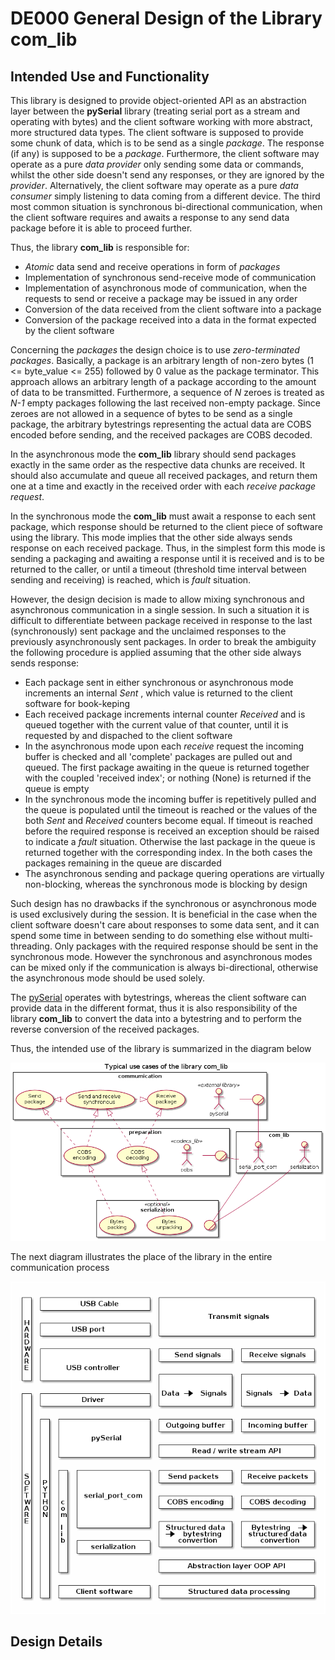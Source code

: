 # DE000 General Design of the Library com_lib

## Intended Use and Functionality

This library is designed to provide object-oriented API as an abstraction layer between the **pySerial** library (treating serial port as a stream and operating with bytes) and the client software working with more abstract, more structured data types. The client software is supposed to provide some chunk of data, which is to be send as a single *package*. The response (if any) is supposed to be a *package*. Furthermore, the client software may operate as a pure *data provider* only sending some data or commands, whilst the other side doesn't send any responses, or they are ignored by the *provider*. Alternatively, the client software may operate as a pure *data consumer* simply listening to data coming from a different device. The third most common situation is synchronous bi-directional communication, when the client software requires and awaits a response to any send data package before it is able to proceed further.

Thus, the library **com_lib** is responsible for:

* *Atomic* data send and receive operations in form of *packages*
* Implementation of synchronous send-receive mode of communication
* Implementation of asynchronous mode of communication, when the requests to send or receive a package may be issued in any order
* Conversion of the data received from the client software into a package
* Conversion of the package received into a data in the format expected by the client software

Concerning the *packages* the design choice is to use *zero-terminated packages*. Basically, a package is an arbitrary length of non-zero bytes (1 <= byte\_value <= 255) followed by 0 value as the package terminator. This approach allows an arbitrary length of a package according to the amount of data to be transmitted. Furthermore, a sequence of *N* zeroes is treated as *N-1* empty packages following the last received non-empty package. Since zeroes are not allowed in a sequence of bytes to be send as a single package, the arbitrary bytestrings representing the actual data are COBS encoded before sending, and the received packages are COBS decoded.

In the asynchronous mode the **com_lib** library should send packages exactly in the same order as the respective data chunks are received. It should also accumulate and queue all received packages, and return them one at a time and exactly in the received order with each *receive package request*.

In the synchronous mode the **com_lib** must await a response to each sent package, which response should be returned to the client piece of software using the library. This mode implies that the other side always sends response on each received package. Thus, in the simplest form this mode is sending a packaging and awaiting a response until it is received and is to be returned to the caller, or until a timeout (threshold time interval between sending and receiving) is reached, which is *fault* situation.

However, the design decision is made to allow mixing synchronous and asynchronous communication in a single session. In such a situation it is difficult to differentiate between package received in response to the last (synchronously) sent package and the unclaimed responses to the previously asynchronously sent packages. In order to break the ambiguity the following procedure is applied assuming that the other side always sends response:

* Each package sent in either synchronous or asynchronous mode increments an internal *Sent* , which value is returned to the client software for book-keping
* Each received package increments internal counter *Received* and is queued together with the current value of that counter, until it is requested by and dispached to the client software
* In the asynchronous mode upon each *receive* request the incoming buffer is checked and all 'complete' packages are pulled out and queued. The first package awaiting in the queue is returned together with the coupled 'received index'; or nothing (None) is returned if the queue is empty
* In the synchronous mode the incoming buffer is repetitively pulled and the queue is populated until the timeout is reached or the values of the both *Sent* and *Received* counters become equal. If timeout is reached before the required response is received an exception should be raised to indicate a *fault* situation. Otherwise the last package in the queue is returned together with the corresponding index. In the both cases the packages remaining in the queue are discarded
* The asynchronous sending and package quering operations are virtually non-blocking, whereas the synchronous mode is blocking by design

Such design has no drawbacks if the synchronous or asynchronous mode is used exclusively during the session. It is beneficial in the case when the client software doesn't care about responses to some data sent, and it can spend some time in between sending to do something else without multi-threading. Only packages with the required response should be sent in the synchronous mode. However the synchronous and asynchronous modes can be mixed only if the communication is always bi-directional, otherwise the asynchronous mode should be used solely.

The [pySerial](https://pypi.org/project/pyserial/) operates with bytestrings, whereas the client software can provide data in the different format, thus it is also responsibility of the library **com_lib** to convert the data into a bytestring and to perform the reverse conversion of the received packages.

Thus, the intended use of the library is summarized in the diagram below

![Use cases](../UML/Design/use_cases.png)

The next diagram illustrates the place of the library in the entire communication process

![Layers](../UML/Design/layers.png)

## Design Details
